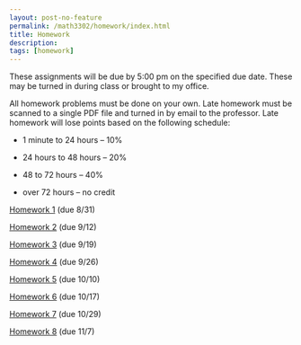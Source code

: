 ```yaml
---
layout: post-no-feature
permalink: /math3302/homework/index.html
title: Homework
description: 
tags: [homework]
---
```



These assignments will be due by 5:00 pm on the specified due date. These may be
turned in during class or brought to my office. 

All homework problems must be done on your own. Late homework
must be scanned to a single PDF file and turned in by email to the professor. Late homework will lose points based
on the following schedule:

* 1 minute to 24 hours – 10%

* 24 hours to 48 hours – 20%

* 48 to 72 hours – 40%

* over 72 hours – no credit



<a href="/assets/homework1.pdf">Homework 1</a> (due 8/31)

<a href="/assets/homework2.pdf">Homework 2</a> (due 9/12)

<a href="/assets/homework3.pdf">Homework 3</a> (due 9/19)

<a href="/assets/homework4.pdf">Homework 4</a> (due 9/26)

<a href="/assets/homework5.pdf">Homework 5</a> (due 10/10)

<a href="/assets/homework6.pdf">Homework 6</a> (due 10/17)

<a href="/assets/homework7.pdf">Homework 7</a> (due 10/29)

<a href="/assets/homework8.pdf">Homework 8</a> (due 11/7)






